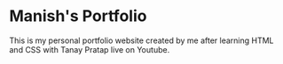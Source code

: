 # Manish's Portfolio
This is my personal portfolio website created by me after learning HTML and CSS with Tanay Pratap live on Youtube. 
